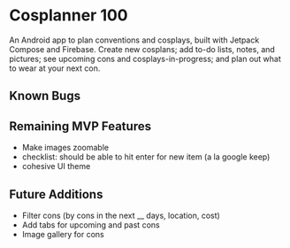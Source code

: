 # Cosplanner 100
An Android app to plan conventions and cosplays, built with Jetpack Compose and Firebase. Create new cosplans; add to-do lists, notes, and pictures; see upcoming cons and cosplays-in-progress; and plan out what to wear at your next con.

## Known Bugs

## Remaining MVP Features
 - Make images zoomable
 - checklist: should be able to hit enter for new item (a la google keep)
 - cohesive UI theme

## Future Additions
 - Filter cons (by cons in the next __ days, location, cost)
 - Add tabs for upcoming and past cons
 - Image gallery for cons
